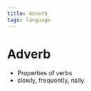 ```yaml
---
title: Adverb
tags: language
---
```


# Adverb
- Properties of verbs
- slowly, frequently, nally






























































































